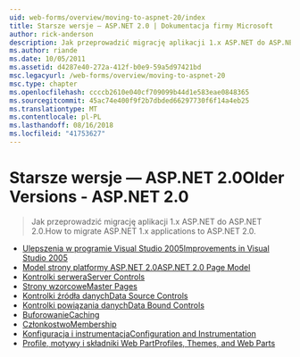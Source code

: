 ```yaml
---
uid: web-forms/overview/moving-to-aspnet-20/index
title: Starsze wersje — ASP.NET 2.0 | Dokumentacja firmy Microsoft
author: rick-anderson
description: Jak przeprowadzić migrację aplikacji 1.x ASP.NET do ASP.NET 2.0.
ms.author: riande
ms.date: 10/05/2011
ms.assetid: d4287e40-272a-412f-b0e9-59a5d97421bd
msc.legacyurl: /web-forms/overview/moving-to-aspnet-20
msc.type: chapter
ms.openlocfilehash: ccccb2610e040cf709099b44d1e583eae0848365
ms.sourcegitcommit: 45ac74e400f9f2b7dbded66297730f6f14a4eb25
ms.translationtype: MT
ms.contentlocale: pl-PL
ms.lasthandoff: 08/16/2018
ms.locfileid: "41753627"
---
```

<a name="older-versions---aspnet-20"></a><span data-ttu-id="97d53-103">Starsze wersje — ASP.NET 2.0</span><span class="sxs-lookup"><span data-stu-id="97d53-103">Older Versions - ASP.NET 2.0</span></span>
====================
> <span data-ttu-id="97d53-104">Jak przeprowadzić migrację aplikacji 1.x ASP.NET do ASP.NET 2.0.</span><span class="sxs-lookup"><span data-stu-id="97d53-104">How to migrate ASP.NET 1.x applications to ASP.NET 2.0.</span></span>


- [<span data-ttu-id="97d53-105">Ulepszenia w programie Visual Studio 2005</span><span class="sxs-lookup"><span data-stu-id="97d53-105">Improvements in Visual Studio 2005</span></span>](improvements-in-visual-studio-2005.md)
- [<span data-ttu-id="97d53-106">Model strony platformy ASP.NET 2.0</span><span class="sxs-lookup"><span data-stu-id="97d53-106">ASP.NET 2.0 Page Model</span></span>](the-asp-net-2-0-page-model.md)
- [<span data-ttu-id="97d53-107">Kontrolki serwera</span><span class="sxs-lookup"><span data-stu-id="97d53-107">Server Controls</span></span>](server-controls.md)
- [<span data-ttu-id="97d53-108">Strony wzorcowe</span><span class="sxs-lookup"><span data-stu-id="97d53-108">Master Pages</span></span>](master-pages.md)
- [<span data-ttu-id="97d53-109">Kontrolki źródła danych</span><span class="sxs-lookup"><span data-stu-id="97d53-109">Data Source Controls</span></span>](data-source-controls.md)
- [<span data-ttu-id="97d53-110">Kontrolki powiązania danych</span><span class="sxs-lookup"><span data-stu-id="97d53-110">Data Bound Controls</span></span>](data-bound-controls.md)
- [<span data-ttu-id="97d53-111">Buforowanie</span><span class="sxs-lookup"><span data-stu-id="97d53-111">Caching</span></span>](caching.md)
- [<span data-ttu-id="97d53-112">Członkostwo</span><span class="sxs-lookup"><span data-stu-id="97d53-112">Membership</span></span>](membership.md)
- [<span data-ttu-id="97d53-113">Konfiguracja i instrumentacja</span><span class="sxs-lookup"><span data-stu-id="97d53-113">Configuration and Instrumentation</span></span>](configuration-and-instrumentation.md)
- [<span data-ttu-id="97d53-114">Profile, motywy i składniki Web Part</span><span class="sxs-lookup"><span data-stu-id="97d53-114">Profiles, Themes, and Web Parts</span></span>](profiles-themes-and-web-parts.md)
